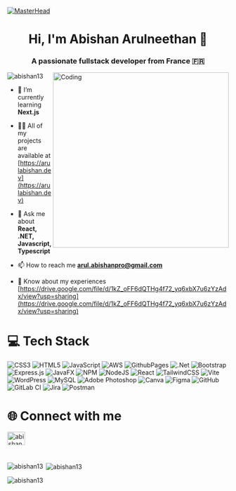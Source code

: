 [![MasterHead](https://media.licdn.com/dms/image/v2/D4E16AQH8WygoBKq1yw/profile-displaybackgroundimage-shrink_350_1400/profile-displaybackgroundimage-shrink_350_1400/0/1698335347163?e=1731542400&v=beta&t=T__FUjBG-kgk-Yh60B9klLPqfKHIqDD9Lg9YNFoZ9wE)](https://arulabishan.dev)
<h1 align="center">Hi, I'm Abishan Arulneethan 👋</h1>
<h3 align="center">A passionate fullstack developer from France 🇫🇷 </h3>
<img align="right" alt="Coding" width="400" src="https://attic.sh/sgjde0t7ycp72bc95metd42w0ebe">

<p align="left"> <img src="https://komarev.com/ghpvc/?username=abishan13&label=Profile%20views&color=0e75b6&style=flat" alt="abishan13" /> </p>

- 🌱 I’m currently learning **Next.js**

- 👨‍💻 All of my projects are available at [https://arulabishan.dev](https://arulabishan.dev)

- 💬 Ask me about **React, .NET, Javascript, Typescript**

- 📫 How to reach me **arul.abishanpro@gmail.com**

- 📄 Know about my experiences [https://drive.google.com/file/d/1kZ_oFF6dQTHg4f72_yq6xbX7u6zYzAdx/view?usp=sharing](https://drive.google.com/file/d/1kZ_oFF6dQTHg4f72_yq6xbX7u6zYzAdx/view?usp=sharing)

# 💻 Tech Stack
![CSS3](https://img.shields.io/badge/css3-%231572B6.svg?style=for-the-badge&logo=css3&logoColor=white) ![HTML5](https://img.shields.io/badge/html5-%23E34F26.svg?style=for-the-badge&logo=html5&logoColor=white) ![JavaScript](https://img.shields.io/badge/javascript-%23323330.svg?style=for-the-badge&logo=javascript&logoColor=%23F7DF1E) ![AWS](https://img.shields.io/badge/AWS-%23FF9900.svg?style=for-the-badge&logo=amazon-aws&logoColor=white) ![GithubPages](https://img.shields.io/badge/github%20pages-121013?style=for-the-badge&logo=github&logoColor=white) ![.Net](https://img.shields.io/badge/.NET-5C2D91?style=for-the-badge&logo=.net&logoColor=white) ![Bootstrap](https://img.shields.io/badge/bootstrap-%238511FA.svg?style=for-the-badge&logo=bootstrap&logoColor=white) ![Express.js](https://img.shields.io/badge/express.js-%23404d59.svg?style=for-the-badge&logo=express&logoColor=%2361DAFB) ![JavaFX](https://img.shields.io/badge/javafx-%23FF0000.svg?style=for-the-badge&logo=javafx&logoColor=white) ![NPM](https://img.shields.io/badge/NPM-%23CB3837.svg?style=for-the-badge&logo=npm&logoColor=white) ![NodeJS](https://img.shields.io/badge/node.js-6DA55F?style=for-the-badge&logo=node.js&logoColor=white) ![React](https://img.shields.io/badge/react-%2320232a.svg?style=for-the-badge&logo=react&logoColor=%2361DAFB) ![TailwindCSS](https://img.shields.io/badge/tailwindcss-%2338B2AC.svg?style=for-the-badge&logo=tailwind-css&logoColor=white) ![Vite](https://img.shields.io/badge/vite-%23646CFF.svg?style=for-the-badge&logo=vite&logoColor=white) ![WordPress](https://img.shields.io/badge/WordPress-%23117AC9.svg?style=for-the-badge&logo=WordPress&logoColor=white) ![MySQL](https://img.shields.io/badge/mysql-4479A1.svg?style=for-the-badge&logo=mysql&logoColor=white) ![Adobe Photoshop](https://img.shields.io/badge/adobe%20photoshop-%2331A8FF.svg?style=for-the-badge&logo=adobe%20photoshop&logoColor=white) ![Canva](https://img.shields.io/badge/Canva-%2300C4CC.svg?style=for-the-badge&logo=Canva&logoColor=white) ![Figma](https://img.shields.io/badge/figma-%23F24E1E.svg?style=for-the-badge&logo=figma&logoColor=white) ![GitHub](https://img.shields.io/badge/github-%23121011.svg?style=for-the-badge&logo=github&logoColor=white) ![GitLab CI](https://img.shields.io/badge/gitlab%20CI-%23181717.svg?style=for-the-badge&logo=gitlab&logoColor=white) ![Jira](https://img.shields.io/badge/jira-%230A0FFF.svg?style=for-the-badge&logo=jira&logoColor=white) ![Postman](https://img.shields.io/badge/Postman-FF6C37?style=for-the-badge&logo=postman&logoColor=white)


# 🌐 Connect with me 
<p align="left">
<a href="https://linkedin.com/in/abishanarul" target="blank"><img align="center" src="https://raw.githubusercontent.com/rahuldkjain/github-profile-readme-generator/master/src/images/icons/Social/linked-in-alt.svg" alt="abishanarul" height="30" width="40" /></a>
</p>

#  

<p><img align="left" src="https://github-readme-stats.vercel.app/api/top-langs?username=abishan13&show_icons=true&locale=en&layout=compact" alt="abishan13" /></p>

<p>&nbsp;<img align="center" src="https://github-readme-stats.vercel.app/api?username=abishan13&show_icons=true&locale=en" alt="abishan13" /></p>

<p><img align="center" src="https://github-readme-streak-stats.herokuapp.com/?user=abishan13&" alt="abishan13" /></p>
